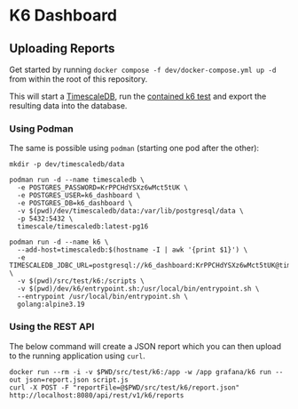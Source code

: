# K6 Dashboard

## Uploading Reports

Get started by running `docker compose -f dev/docker-compose.yml up -d` from within the root of this repository.

This will start a [TimescaleDB](https://www.timescale.com/), run the [contained k6 test](./src/test/k6/script.js) and
export the resulting data into the database.

### Using Podman

The same is possible using `podman` (starting one pod after the other):

```shell
mkdir -p dev/timescaledb/data

podman run -d --name timescaledb \
  -e POSTGRES_PASSWORD=KrPPCHdYSXz6wMct5tUK \
  -e POSTGRES_USER=k6_dashboard \
  -e POSTGRES_DB=k6_dashboard \
  -v $(pwd)/dev/timescaledb/data:/var/lib/postgresql/data \
  -p 5432:5432 \
  timescale/timescaledb:latest-pg16

podman run -d --name k6 \
  --add-host=timescaledb:$(hostname -I | awk '{print $1}') \
  -e TIMESCALEDB_JDBC_URL=postgresql://k6_dashboard:KrPPCHdYSXz6wMct5tUK@timescaledb:5432/k6_dashboard \
  -v $(pwd)/src/test/k6:/scripts \
  -v $(pwd)/dev/k6/entrypoint.sh:/usr/local/bin/entrypoint.sh \
  --entrypoint /usr/local/bin/entrypoint.sh \
  golang:alpine3.19
```

### Using the REST API

The below command will create a JSON report which you can then upload to the running application using `curl`.

```shell
docker run --rm -i -v $PWD/src/test/k6:/app -w /app grafana/k6 run --out json=report.json script.js
curl -X POST -F "reportFile=@$PWD/src/test/k6/report.json" http://localhost:8080/api/rest/v1/k6/reports
```
